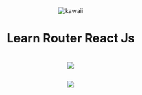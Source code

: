 
<div align='center'>
 <img src='https://i.pinimg.com/736x/ee/c9/3c/eec93cfc983e66cd1e15e691ad93d967.jpg' alt='kawaii'>
<br>
  <h1>Learn Router React Js<h1>

<p align="center"><a href="https://github.com/thegilang"><img src="https://github-readme-stats.vercel.app/api?username=enthlh&show_icons=true&theme=tokyonight"></a></p>
<p align="center"><a href="https://github.com/tchinandeyobaka"><img src="https://github-readme-stats.vercel.app/api/top-langs/?username=enthlh&theme=tokyonight&layout=compact"></a></p>
<!---
thegilang/t is a ✨ special ✨ repository because its `README.md` (this file) appears on your GitHub profile.
You can click the Preview link to take a look at your changes.
--->
</div>

   

